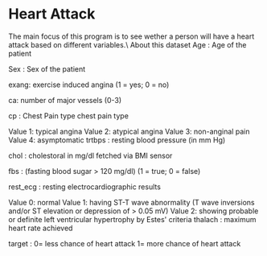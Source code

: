 # Heart Attack
The main focus of this program is to see wether a person will have a heart attack based on different variables.\\
About this dataset
Age : Age of the patient

Sex : Sex of the patient

exang: exercise induced angina (1 = yes; 0 = no)

ca: number of major vessels (0-3)

cp : Chest Pain type chest pain type

Value 1: typical angina
Value 2: atypical angina
Value 3: non-anginal pain
Value 4: asymptomatic
trtbps : resting blood pressure (in mm Hg)

chol : cholestoral in mg/dl fetched via BMI sensor

fbs : (fasting blood sugar > 120 mg/dl) (1 = true; 0 = false)

rest_ecg : resting electrocardiographic results

Value 0: normal
Value 1: having ST-T wave abnormality (T wave inversions and/or ST elevation or depression of > 0.05 mV)
Value 2: showing probable or definite left ventricular hypertrophy by Estes' criteria
thalach : maximum heart rate achieved

target : 0= less chance of heart attack 1= more chance of heart attack
